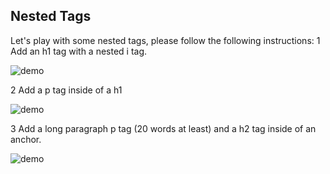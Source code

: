 ## Nested Tags

Let's play with some nested tags, please follow the following instructions:
1	Add an h1 tag with a nested i tag.

![demo]( http://i.imgur.com/Gwt1eSf.png)

2	Add a p tag inside of a h1

![demo]( http://i.imgur.com/AjRhkAA.png)




3	Add a long paragraph p tag (20 words at least) and a h2 tag inside of an anchor.

![demo]( http://i.imgur.com/9HZXzyn.png)
